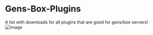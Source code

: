 # Gens-Box-Plugins
A list with downloads for all plugins that are good for gens/box servers!
![image](https://github.com/Wroserer/Gens-Box-Plugins/assets/127453222/647a3dfc-ba0c-4cfd-923b-5a4bc21b2ffd)
